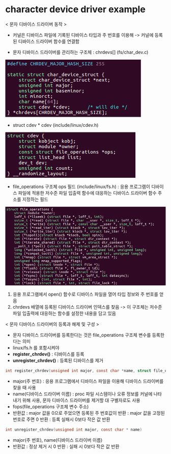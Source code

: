 # character device driver example

< 문자 디바이스 드라이버 동작 >
* 커널은 디바이스 파일에 기록된 디바이스 타입과 주 번호를 이용해
 -> 커널에 등록된 디바이스 드라이버 함수를 연결함
- 문자 디바이스 드라이버를 관리하는 구조체 : chrdevs[] (fs/char_dev.c)

![char_device_struct](https://github.com/daeroro/DeviceDriver/blob/master/ch6_character_device_driver/6.4_char_device_driver_example/char_device_struct.png)

- struct cdev * cdev (include/linux/cdev.h)

![cdev](https://github.com/daeroro/DeviceDriver/blob/master/ch6_character_device_driver/6.4_char_device_driver_example/cdev.png)

- file_operations 구조체 ops 필드 (include/linux/fs.h)
: 응용 프로그램이 디바이스 파일에 적용한 저수준 파일 입출력 함수에 대응하는 디바이스 드라이버 함수 주소를 지정하는 필드

![file_operations](https://github.com/daeroro/DeviceDriver/blob/master/ch6_character_device_driver/6.4_char_device_driver_example/file_operations.png)

1) 응용 프로그램에서 open() 함수로 디바이스 파일을 열어 타입 정보와 주 번호를 얻음
2) chrdevs 배열에 등록된 디바이스 드라이버 인덱스를 찾음
-> 이 구조체는 저수준 파일 입출력에 대응하는 함수를 설정한 내용을 담고 있음


< 문자 디바이스 드라이버의 등록과 해제 및 구성 >

- 문자 디바이스 드라이버를 등록한다는 것은 file_operations 구조체 변수를 등록한다는 의미
- linux/fs.h 를 포함시켜야
- **register_chrdev()** : 디바이스를 등록
- **unregister_chrdev()** : 등록된 디바이스를 제거	

```c
int register_chrdev(unsigned int major, const char *name, struct file_operations * fops)
```

- major(주 번호) : 응용 프로그램에서 디바이스 파일을 이용해 디바이스 드라이버를 찾을 때 사용
- name(디바이스 드라이버 이름) : proc 파일 시스템이나 오류 정보를 커널에 나타내기 위해 사용, 문자 디바이스 드라이버를 제거할 대 구별자로도 사용
- fops(file_operations 구조체 변수 주소)
- 반환값
: major 값을 0으로 주었으면 등록된 주 번호값이 반환
: major 값을 고정된 번호로 주면 0 반환
: 등록 실패시 0보다 작은 값 반환


```c
int unregister_chrdev(unsigned int major, const char * name)
```

- major(주 번호), name(디바이스 드라이버 이름)
- 반환값
	: 정상 제거 시 0 반환
	: 실패 시 0보다 작은 값 반환

